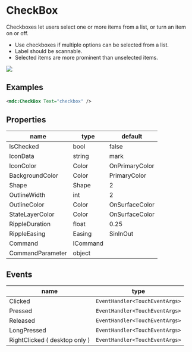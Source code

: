 # CheckBox

Checkboxes let users select one or more items from a list, or turn an item on or off.



- Use checkboxes if multiple options can be selected from a list.
- Label should be scannable.
- Selected items are more prominent than unselected items.

![](/assets/check-boxs.png)

## Examples

```xml
<mdc:CheckBox Text="checkbox" />
```





## Properties

| name             | type     | default |
| ---------------- | -------- | ------- |
| IsChecked        | bool     | false   |
| IconData         | string     | mark           |
| IconColor        | Color      | OnPrimaryColor |
| BackgroundColor  | Color      | PrimaryColor   |
| Shape           | Shape      | 2    |
| OutlineWidth    | int        | 2   |
| OutlineColor    | Color      | OnSurfaceColor |
| StateLayerColor | Color      | OnSurfaceColor |
| RippleDuration  | float      | 0.25      |
| RippleEasing    | Easing     | SinInOut |
| Command          | ICommand |         |
| CommandParameter | object   |         |



## Events

| name                          | type                           |
| ----------------------------- | ------------------------------ |
| Clicked                       | `EventHandler<TouchEventArgs>` |
| Pressed                       | `EventHandler<TouchEventArgs>` |
| Released                      | `EventHandler<TouchEventArgs>` |
| LongPressed                   | `EventHandler<TouchEventArgs>` |
| RightClicked ( desktop only ) | `EventHandler<TouchEventArgs>` |